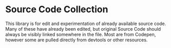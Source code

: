 # Source Code Collection
This library is for edit and experimentation of already available source code. Many of these have already been edited, but original Source Code should always be visibly linked somewhere in the file. Most are from Codepen, however some are pulled directly from devtools or other resources.
